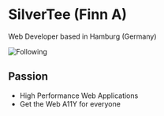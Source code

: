# SilverTee (Finn A)
Web Developer
based in Hamburg (Germany)


![Following](https://img.shields.io/twitter/follow/Finnyooo?label=Follow&style=social)


## Passion
- High Performance Web Applications
- Get the Web A11Y for everyone


